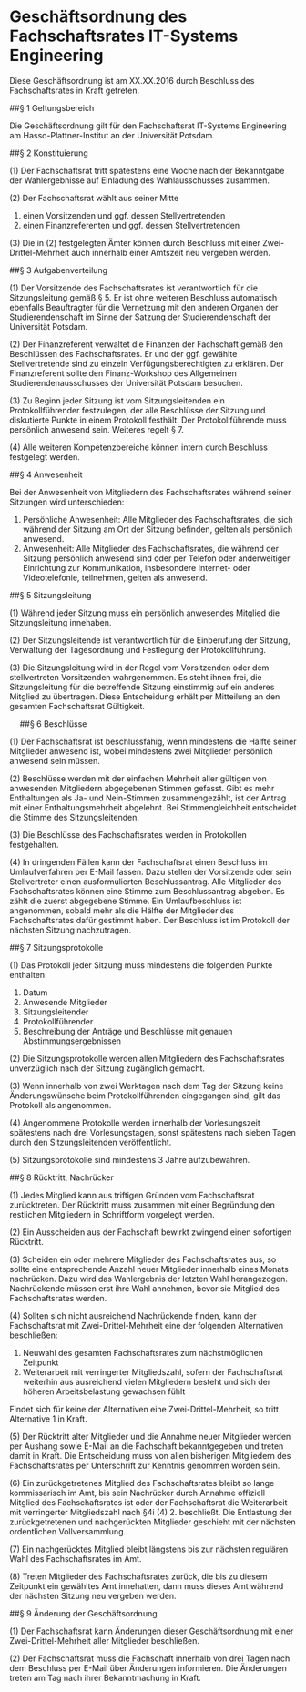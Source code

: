 # Geschäftsordnung des Fachschaftsrates IT-Systems Engineering

Diese Geschäftsordnung ist am XX.XX.2016 durch Beschluss des Fachschaftsrates in Kraft getreten.



##§ 1 Geltungsbereich

Die Geschäftsordnung gilt für den Fachschaftsrat IT-Systems Engineering am Hasso-Plattner-Institut an der Universität Potsdam.


##§ 2 Konstituierung

(1) Der Fachschaftsrat tritt spätestens eine Woche nach der Bekanntgabe der Wahlergebnisse auf Einladung des Wahlausschusses zusammen.

(2) Der Fachschaftsrat wählt aus seiner Mitte

1. einen Vorsitzenden und ggf. dessen Stellvertretenden
2. einen Finanzreferenten und ggf. dessen Stellvertretenden

(3) Die in (2) festgelegten Ämter können durch Beschluss mit einer Zwei-Drittel-Mehrheit auch innerhalb einer Amtszeit neu vergeben werden.


##§ 3 Aufgabenverteilung

(1) Der Vorsitzende des Fachschaftsrates ist verantwortlich für die Sitzungsleitung gemäß § 5. Er ist ohne weiteren Beschluss automatisch ebenfalls Beauftragter für die Vernetzung mit den anderen Organen der Studierendenschaft im Sinne der Satzung der Studierendenschaft der Universität Potsdam.

(2) Der Finanzreferent verwaltet die Finanzen der Fachschaft gemäß den Beschlüssen des Fachschaftsrates. Er und der ggf. gewählte Stellvertretende sind zu einzeln Verfügungsberechtigten zu erklären. Der Finanzreferent sollte den Finanz-Workshop des Allgemeinen Studierendenausschusses der Universität Potsdam besuchen.

(3) Zu Beginn jeder Sitzung ist vom Sitzungsleitenden ein Protokollführender festzulegen, der alle Beschlüsse der Sitzung und diskutierte Punkte in einem Protokoll festhält. Der Protokollführende muss persönlich anwesend sein. Weiteres regelt § 7.

(4) Alle weiteren Kompetenzbereiche können intern durch Beschluss festgelegt werden.


##§ 4 Anwesenheit

Bei der Anwesenheit von Mitgliedern des Fachschaftsrates während seiner Sitzungen wird unterschieden:

1. Persönliche Anwesenheit: Alle Mitglieder des Fachschaftsrates, die sich während der Sitzung am Ort der Sitzung befinden, gelten als persönlich anwesend.
2. Anwesenheit: Alle Mitglieder des Fachschaftsrates, die während der Sitzung persönlich anwesend sind oder per Telefon oder anderweitiger Einrichtung zur Kommunikation, insbesondere Internet- oder Videotelefonie, teilnehmen, gelten als anwesend.


##§ 5 Sitzungsleitung

(1) Während jeder Sitzung muss ein persönlich anwesendes Mitglied die Sitzungsleitung innehaben.

(2) Der Sitzungsleitende ist verantwortlich für die Einberufung der Sitzung, Verwaltung der Tagesordnung und Festlegung der Protokollführung.

(3) Die Sitzungsleitung wird in der Regel vom Vorsitzenden oder dem stellvertreten Vorsitzenden wahrgenommen. Es steht ihnen frei, die Sitzungsleitung für die betreffende Sitzung einstimmig auf ein anderes Mitglied zu übertragen. Diese Entscheidung erhält per Mitteilung an den gesamten Fachschaftsrat Gültigkeit.

 
##§ 6 Beschlüsse

(1) Der Fachschaftsrat ist beschlussfähig, wenn mindestens die Hälfte seiner Mitglieder anwesend ist, wobei mindestens zwei Mitglieder persönlich anwesend sein müssen.

(2) Beschlüsse werden mit der einfachen Mehrheit aller gültigen von anwesenden Mitgliedern abgegebenen Stimmen gefasst. Gibt es mehr Enthaltungen als Ja- und Nein-Stimmen zusammengezählt, ist der Antrag mit einer Enthaltungsmehrheit abgelehnt. Bei Stimmengleichheit entscheidet die Stimme des Sitzungsleitenden.

(3) Die Beschlüsse des Fachschaftsrates werden in Protokollen festgehalten.

(4) In dringenden Fällen kann der Fachschaftsrat einen Beschluss im Umlaufverfahren per E-Mail fassen. Dazu stellen der Vorsitzende oder sein Stellvertreter einen ausformulierten Beschlussantrag. Alle Mitglieder des Fachschaftsrates können eine Stimme zum Beschlussantrag abgeben. Es zählt die zuerst abgegebene Stimme. Ein Umlaufbeschluss ist angenommen, sobald mehr als die Hälfte der Mitglieder des Fachschaftsrates dafür gestimmt haben. Der Beschluss ist im Protokoll der nächsten Sitzung nachzutragen.


##§ 7 Sitzungsprotokolle

(1) Das Protokoll jeder Sitzung muss mindestens die folgenden Punkte enthalten:

1. Datum
2. Anwesende Mitglieder
3. Sitzungsleitender
4. Protokollführender
5. Beschreibung der Anträge und Beschlüsse mit genauen Abstimmungsergebnissen

(2) Die Sitzungsprotokolle werden allen Mitgliedern des Fachschaftsrates unverzüglich nach der Sitzung zugänglich gemacht.

(3) Wenn innerhalb von zwei Werktagen nach dem Tag der Sitzung keine Änderungswünsche beim Protokollführenden eingegangen sind, gilt das Protokoll als angenommen.

(4) Angenommene Protokolle werden innerhalb der Vorlesungszeit spätestens nach drei Vorlesungstagen, sonst spätestens nach sieben Tagen durch den Sitzungsleitenden veröffentlicht.

(5) Sitzungsprotokolle sind mindestens 3 Jahre aufzubewahren.


##§ 8 Rücktritt, Nachrücker

(1) Jedes Mitglied kann aus triftigen Gründen vom Fachschaftsrat zurücktreten. Der Rücktritt muss zusammen mit einer Begründung den restlichen Mitgliedern in Schriftform vorgelegt werden.

(2) Ein Ausscheiden aus der Fachschaft bewirkt zwingend einen sofortigen Rücktritt.

(3) Scheiden ein oder mehrere Mitglieder des Fachschaftsrates aus, so sollte eine entsprechende Anzahl neuer Mitglieder innerhalb eines Monats nachrücken. Dazu wird das Wahlergebnis der letzten Wahl herangezogen. Nachrückende müssen erst ihre Wahl annehmen, bevor sie Mitglied des Fachschaftsrates werden.

(4) Sollten sich nicht ausreichend Nachrückende finden, kann der Fachschaftsrat mit Zwei-Drittel-Mehrheit eine der folgenden Alternativen beschließen:

1. Neuwahl des gesamten Fachschaftsrates zum nächstmöglichen Zeitpunkt
2. Weiterarbeit mit verringerter Mitgliedszahl, sofern der Fachschaftsrat weiterhin aus ausreichend vielen Mitgliedern besteht und sich der höheren Arbeitsbelastung gewachsen fühlt

Findet sich für keine der Alternativen eine Zwei-Drittel-Mehrheit, so tritt Alternative 1 in Kraft.

(5) Der Rücktritt alter Mitglieder und die Annahme neuer Mitglieder werden per Aushang sowie E-Mail an die Fachschaft bekanntgegeben und treten damit in Kraft. Die Entscheidung muss von allen bisherigen Mitgliedern des Fachschaftsrates per Unterschrift zur Kenntnis genommen worden sein.

(6) Ein zurückgetretenes Mitglied des Fachschaftsrates bleibt so lange kommissarisch im Amt, bis sein Nachrücker durch Annahme offiziell Mitglied des Fachschaftsrates ist oder der Fachschaftsrat die Weiterarbeit mit verringerter Mitgliedszahl nach §4i (4) 2. beschließt. Die Entlastung der zurückgetretenen und nachgerückten Mitglieder geschieht mit der nächsten ordentlichen Vollversammlung.

(7) Ein nachgerücktes Mitglied bleibt längstens bis zur nächsten regulären Wahl des Fachschaftsrates im Amt.

(8) Treten Mitglieder des Fachschaftsrates zurück, die bis zu diesem Zeitpunkt ein gewähltes Amt innehatten, dann muss dieses Amt während der nächsten Sitzung neu vergeben werden.


##§ 9 Änderung der Geschäftsordnung

(1) Der Fachschaftsrat kann Änderungen dieser Geschäftsordnung mit einer Zwei-Drittel-Mehrheit aller Mitglieder beschließen.

(2) Der Fachschaftsrat muss die Fachschaft innerhalb von drei Tagen nach dem Beschluss per E-Mail über Änderungen informieren. Die Änderungen treten am Tag nach ihrer Bekanntmachung in Kraft.